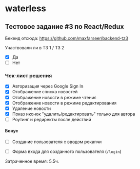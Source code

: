 # waterless

## Тестовое задание #3 по React/Redux

Бекенд отсюда: https://github.com/maxfarseer/backend-tz3

Участвовали ли в ТЗ 1 / ТЗ 2
- [x] Да
- [ ] Нет
  
### Чек-лист решения

- [x] Авторизация через Google Sign In
- [x] Отображение списка новостей
- [x] Отображение новости в режиме чтения
- [x] Отображение новости в режиме редактирования
- [x] Удаление новости
- [x] Показ иконок "удалить/редактировать" только для автора
- [ ] Роутинг и редиректы после действий

#### Бонус

- [ ] Создание пользователя с вводом рекапчи
- [ ] Форма входа для созданного пользователя (`/login`)


Затраченное время: 5.5ч.